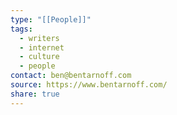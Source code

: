 ```yaml
---
type: "[[People]]"
tags:
  - writers
  - internet
  - culture
  - people
contact: ben@bentarnoff.com
source: https://www.bentarnoff.com/
share: true
---
```


